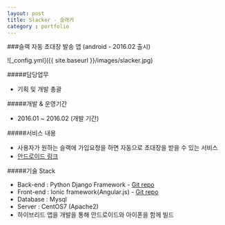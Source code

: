 ```yaml
---
layout: post
title: Slacker - 슬래커
category : portfolio
---
```


###슬랙 자동 초대장 발송 앱 (android - 2016.02 출시)

![_config.yml]({{ site.baseurl }}/images/slacker.jpg)

#####담당업무
- 기획 및 개발 총괄

#####개발 & 운영기간
- 2016.01 ~ 2016.02 (개발 기간)

#####서비스 내용
- 사용자가 원하는 슬랙에 가입요청을 하면 자동으로 초대장을 받을 수 있는 서비스
- [안드로이드 링크](https://play.google.com/store/apps/details?id=com.movement.slacker)

#####기술 Stack
- Back-end : Python Django Framework - [Git repo](https://github.com/hongsa/SlackMarket)
- Front-end : Ionic framework(Angular.js) - [Git repo](https://github.com/hongsa/SlackMarketIonic)
- Database : Mysql
- Server : CentOS7 (Apache2)
- 하이브리드 앱을 개발을 통해 안드로이드와 아이폰을 함께 빌드


